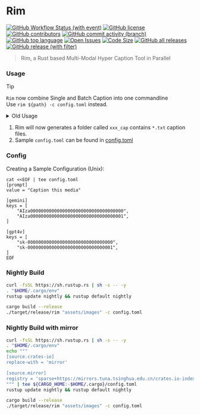 # Rim

[![GitHub Workflow Status (with event)](https://img.shields.io/github/actions/workflow/status/AUTOM77/Rim/ci.yml)](https://github.com/AUTOM77/Rim/actions)
[![GitHub license](https://img.shields.io/github/license/AUTOM77/Rim)](./LICENSE)
[![GitHub contributors](https://img.shields.io/github/contributors/AUTOM77/Rim)](https://github.com/AUTOM77/Rim/graphs/contributors)
[![GitHub commit activity (branch)](https://img.shields.io/github/commit-activity/m/AUTOM77/Rim)](https://github.com/AUTOM77/Rim/commits)
[![GitHub top language](https://img.shields.io/github/languages/top/AUTOM77/Rim?logo=rust&label=)](./rim-cli/Cargo.toml#L4)
[![Open Issues](https://img.shields.io/github/issues/AUTOM77/Rim)](https://github.com/AUTOM77/Rim/issues)
[![Code Size](https://img.shields.io/github/languages/code-size/AUTOM77/Rim)](.)
[![GitHub all releases](https://img.shields.io/github/downloads/AUTOM77/Rim/total?logo=github)](https://github.com/AUTOM77/Rim/releases)  
[![GitHub release (with filter)](https://img.shields.io/github/v/release/AUTOM77/Rim?logo=github)](https://github.com/AUTOM77/Rim/releases)

> Rim, a Rust based Multi-Modal Hyper Caption Tool in Parallel

### Usage

> [!TIP]
> `Rim` now combine Single and Batch Caption into one commandline <br/>
> Use `rim ${path} -c config.toml` instead.

<details>
  <summary>Old Usage</summary>

    1. **Single Image/Video Captioning:**

    ```bash
    rim -f ${file_path} -c `config.toml`
    ```
    Rim generates a `*.txt` file containing the caption for a single image or video.

    2. **Batch Image/Video Captioning:**

    ```bash
    rim -d ${dir_path} -c `config.toml`
    ```
    For a directory of images or videos, `Rim` generates a corresponding list of `*.txt` caption files.
</details>

1. Rim will now generates a folder called `xxx_cap` contains `*.txt` caption files.
2. Sample `config.toml` can be found in [config.toml](./config.toml)

### Config

Creating a Sample Configuration (Unix):

```dash
cat <<EOF | tee config.toml
[prompt]
value = "Caption this media"

[gemini]
keys = [
    "AIza00000000000000000000000000000000000",
    "AIza00000000000000000000000000000000001",
]

[gpt4v]
keys = [
    "sk-00000000000000000000000000000000",
    "sk-00000000000000000000000000000001",
]
EOF
```

### Nightly Build

```sh
curl -fsSL https://sh.rustup.rs | sh -s -- -y
. "$HOME/.cargo/env"
rustup update nightly && rustup default nightly

cargo build --release
./target/release/rim "assets/images" -c config.toml
```

### Nightly Build with mirror
```sh
curl -fsSL https://sh.rustup.rs | sh -s -- -y
. "$HOME/.cargo/env"
echo """
[source.crates-io]
replace-with = 'mirror'

[source.mirror]
registry = 'sparse+https://mirrors.tuna.tsinghua.edu.cn/crates.io-index/'
""" | tee ${CARGO_HOME:-$HOME/.cargo}/config.toml
rustup update nightly && rustup default nightly

cargo build --release
./target/release/rim "assets/images" -c config.toml
```